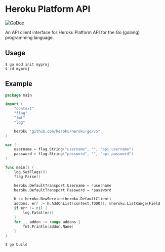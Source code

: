 # Heroku Platform API

[![GoDoc](https://godoc.org/github.com/heroku/heroku-go?status.svg)](https://godoc.org/github.com/heroku/heroku-go)

An API client interface for Heroku Platform API for the Go (golang) programming language.

## Usage

	$ go mod init myproj
	$ cd myproj

## Example

```go
package main

import (
	"context"
	"flag"
	"fmt"
	"log"

	heroku "github.com/heroku/heroku-go/v5"
)

var (
	username = flag.String("username", "", "api username")
	password = flag.String("password", "", "api password")
)

func main() {
	log.SetFlags(0)
	flag.Parse()

	heroku.DefaultTransport.Username = *username
	heroku.DefaultTransport.Password = *password

	h := heroku.NewService(heroku.DefaultClient)
	addons, err := h.AddOnList(context.TODO(), &heroku.ListRange{Field: "name"})
	if err != nil {
		log.Fatal(err)
	}
	for _, addon := range addons {
		fmt.Println(addon.Name)
	}
}
```

	$ go build
